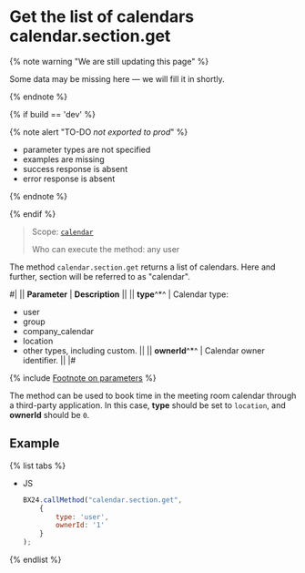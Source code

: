 # Get the list of calendars calendar.section.get

{% note warning "We are still updating this page" %}

Some data may be missing here — we will fill it in shortly.

{% endnote %}

{% if build == 'dev' %}

{% note alert "TO-DO _not exported to prod_" %}

- parameter types are not specified
- examples are missing
- success response is absent
- error response is absent

{% endnote %}

{% endif %}

> Scope: [`calendar`](../scopes/permissions.md)
>
> Who can execute the method: any user

The method `calendar.section.get` returns a list of calendars. Here and further, section will be referred to as "calendar".

#| 
|| **Parameter** | **Description** || 
|| **type**^*^ | Calendar type: 
- user 
- group 
- company_calendar 
- location 
- other types, including custom. || 
|| **ownerId**^*^ | Calendar owner identifier. || 
|#

{% include [Footnote on parameters](../../_includes/required.md) %}

The method can be used to book time in the meeting room calendar through a third-party application. In this case, **type** should be set to `location`, and **ownerId** should be `0`.

## Example

{% list tabs %}

- JS

    ```js
    BX24.callMethod("calendar.section.get",
        {
            type: 'user',
            ownerId: '1'
        }
    );
    ```

{% endlist %}